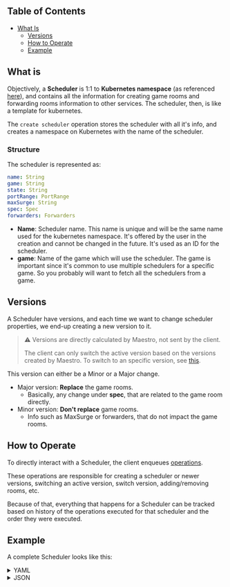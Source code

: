Table of Contents
---
- [What Is](#what-is)
  - [Versions](#versions)
  - [How to Operate](#how-to-operate)
  - [Example](#example)

## What is
Objectively, a **Scheduler** is 1:1 to **Kubernetes namespace** (as referenced [here](Kubernetes.md)), and contains all the information for creating 
game rooms and forwarding rooms information to other services.
The scheduler, then, is like a template for kubernetes.

The `create scheduler` operation stores the scheduler with all it's info,
and creates a namespace on Kubernetes with the name of the scheduler.

### Structure
The scheduler is represented as:
```yaml
name: String
game: String
state: String
portRange: PortRange
maxSurge: String
spec: Spec
forwarders: Forwarders
```

- **Name**: Scheduler name. This name is unique and will be the same name used for the kubernetes namespace.
  It's offered by the user in the creation and cannot be changed in the future. It's used as an ID for the scheduler.
- **game**: Name of the game which will use the scheduler. The game is important since it's common to use multiple schedulers
for a specific game. So you probably will want to fetch all the schedulers from a game.
## Versions
A Scheduler have versions, and each time we want to change scheduler properties, we end-up creating a new version to it.
> ⚠ Versions are directly calculated by Maestro, not sent by the client.
> 
> The client can only switch the active version based on the versions created by Maestro. To switch to an specific version, see [this](Operations.md#available-operations).

This version can either be a Minor or a Major change.

- Major version: **Replace** the game rooms. 
  - Basically, any change under **spec**, that are related to the game room directly.
- Minor version: **Don't replace** game rooms. 
  - Info such as MaxSurge or forwarders, that do not impact the game rooms.

## How to Operate
To directly interact with a Scheduler, the client enqueues [operations](Operations.md).

These operations are responsible for creating a scheduler or newer versions, switching an active version, switch version, 
adding/removing rooms, etc.

Because of that, everything that happens for a Scheduler can be tracked based on history of the operations executed for 
that scheduler and the order they were executed.


## Example
A complete Scheduler looks like this:

[comment]: <> (YAML scheduler)
<details>
    <summary>YAML</summary>
    <div class="highlight highlight-source-yaml position-relative overflow-auto">
        <pre>
name: scheduler-test
game: game-test
state: creating
portRange:
  start: 40000
  end: 60000
maxSurge: 30%
spec:
  terminationGracePeriod: '100'
  containers:
    - name: alpine
      image: alpine
      imagePullPolicy: IfNotPresent
      command:
        - /bin/sh
        - '-c'
        - >-
          apk add curl && while true; do curl --request POST
          {{maestro-rooms-api}}/scheduler/$MAESTRO_SCHEDULER_NAME/rooms/$MAESTRO_ROOM_ID/ping
          --data-raw '{"status": "ready","timestamp": "12312312313"}' && sleep
          1; done
      environment:
        - name: env-var-name
          value: env-var-value
        - name: env-var-field-ref
          valueFrom:
            fieldRef:
              fieldPath: path
        - name: secret-var-name
          valueFrom:
            secretKeyRef:
              name: secret-name
              key: secret-key
      requests:
        memory: 20Mi
        cpu: 100m
      limits:
        memory: 200Mi
        cpu: 200m
      ports:
        - name: port-name
          protocol: tcp
          port: 12345
  toleration: maestro
  affinity: maestro-dedicated
forwarders:
  - name: test
    enable: true
    type: gRPC
    address: {{host}}
    options:
      timeout: '1000'
      metadata: {}
        </pre>
    </div>
</details>

[comment]: <> (JSON scheduler)
<details>
    <summary>JSON</summary>
    <pre>
{
    "name": "scheduler-test",
    "game": "game-test",
    "portRange": {
        "start": 40000,
        "end": 60000
    },
    "maxSurge": "30%",
    "spec": {
        "terminationGracePeriod": '100',
        "containers": [
            {
                "name": "alpine",
                "image": "alpine",
                "imagePullPolicy": "IfNotPresent",
                "command": [
                    "/bin/sh",
                    "-c",
                    "apk add curl && while true; do curl --request POST {{maestro-rooms-api}}/scheduler/$MAESTRO_SCHEDULER_NAME/rooms/$MAESTRO_ROOM_ID/ping --data-raw '{"status": "ready","timestamp": "12312312313"}' && sleep 1; done"
                ],
                "environment": [
                    {
                        "name": "env-var-name",
                        "value": env-var-value
                    },
                    {
                        "name": "env-var-field-ref",
                        "valueFrom": {
                            "fieldRef": {
                                "fieldPath": "path"
                            }
                        }
                    },
                    {
                        "name": "secret-var-name",
                        "valueFrom": {
                            "secretKeyRef": {
                                "name": "secret-name",
                                "key": "secret-key"
                            }
                        }
                    }
                ],
                "requests": {
                    "memory": "20Mi",
                    "cpu": "100m"
                },
                "limits": {
                    "memory": "200Mi",
                    "cpu": "200m"
                },
                "ports": [
                    {
                        "name": "port-name",
                        "protocol": "tcp",
                        "port": 12345,
                    }
                ]
            }
        ],
        "toleration": "maestro",
        "affinity": "maestro-dedicated"
    },
    "forwarders": [
        {
            "name": "test",
            "enable": true,
            "type": "gRPC",
            "address": "{{host}}",
            "options": {
                "timeout": '1000',
                "metadata": {}
            }
        }
    ]
}
    </pre>
</details>
